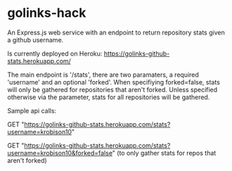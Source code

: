 # golinks-hack
An Express.js web service with an endpoint to return repository stats given a github username.

Is currently deployed on Heroku: https://golinks-github-stats.herokuapp.com/

The main endpoint is '/stats', there are two paramaters, a required 'username' and an optional 'forked'. When specifiying forked=false, stats will only be gathered for repositories that aren't forked. Unless specified otherwise via the parameter, stats for all repositories will be gathered.

Sample api calls: 

GET "https://golinks-github-stats.herokuapp.com/stats?username=krobison10"

GET "https://golinks-github-stats.herokuapp.com/stats?username=krobison10&forked=false" (to only gather stats for repos that aren't forked)
